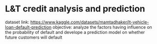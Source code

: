 # L&T credit analysis and prediction 
dataset link: https://www.kaggle.com/datasets/mamtadhaker/lt-vehicle-loan-default-prediction
objective: analyze the factors having influence on the probability of default and develope a prediction model on whether future customers will default
